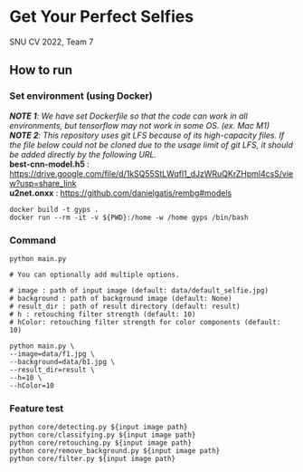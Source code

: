 # Get Your Perfect Selfies
SNU CV 2022, Team 7

## How to run
### Set environment (using Docker)
_**NOTE 1**: We have set Dockerfile so that the code can work in all environments, but tensorflow may not work in some OS. (ex. Mac M1)_  
_**NOTE 2**: This repository uses git LFS because of its high-capacity files. If the file below could not be cloned due to the usage limit of git LFS, it should be added directly by the following URL._  
**best-cnn-model.h5** : https://drive.google.com/file/d/1kSQ55StLWqfl1_dJzWRuQKrZHpml4csS/view?usp=share_link  
**u2net.onxx** : https://github.com/danielgatis/rembg#models

```
docker build -t gyps .
docker run --rm -it -v ${PWD}:/home -w /home gyps /bin/bash
```

### Command
```
python main.py
```
```
# You can optionally add multiple options.

# image : path of input image (default: data/default_selfie.jpg)
# background : path of background image (default: None)
# result_dir : path of result directory (default: result)
# h : retouching filter strength (default: 10)
# hColor: retouching filter strength for color components (default: 10)

python main.py \
--image=data/f1.jpg \
--background=data/b1.jpg \
--result_dir=result \
--h=10 \
--hColor=10
```

### Feature test
```
python core/detecting.py ${input image path}
python core/classifying.py ${input image path}
python core/retouching.py ${input image path}
python core/remove_background.py ${input image path}
python core/filter.py ${input image path}
```
